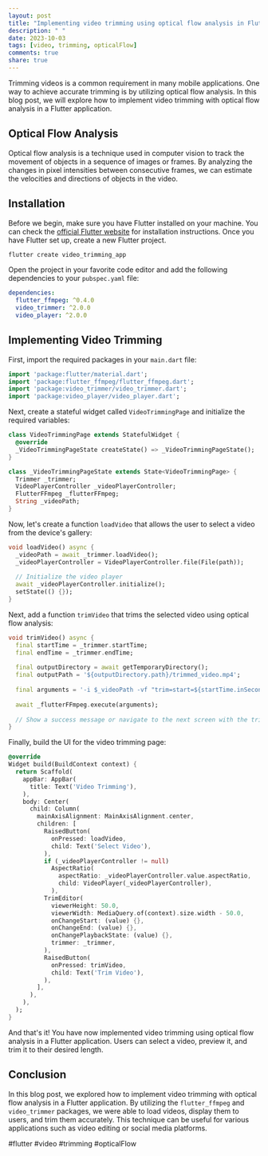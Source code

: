```yaml
---
layout: post
title: "Implementing video trimming using optical flow analysis in Flutter"
description: " "
date: 2023-10-03
tags: [video, trimming, opticalFlow]
comments: true
share: true
---
```


Trimming videos is a common requirement in many mobile applications. One way to achieve accurate trimming is by utilizing optical flow analysis. In this blog post, we will explore how to implement video trimming with optical flow analysis in a Flutter application.

## Optical Flow Analysis

Optical flow analysis is a technique used in computer vision to track the movement of objects in a sequence of images or frames. By analyzing the changes in pixel intensities between consecutive frames, we can estimate the velocities and directions of objects in the video.

## Installation

Before we begin, make sure you have Flutter installed on your machine. You can check the [official Flutter website](https://flutter.dev) for installation instructions. Once you have Flutter set up, create a new Flutter project.

```dart
flutter create video_trimming_app
```

Open the project in your favorite code editor and add the following dependencies to your `pubspec.yaml` file:

```yaml
dependencies:
  flutter_ffmpeg: ^0.4.0
  video_trimmer: ^2.0.0
  video_player: ^2.0.0
```

## Implementing Video Trimming

First, import the required packages in your `main.dart` file:

```dart
import 'package:flutter/material.dart';
import 'package:flutter_ffmpeg/flutter_ffmpeg.dart';
import 'package:video_trimmer/video_trimmer.dart';
import 'package:video_player/video_player.dart';
```

Next, create a stateful widget called `VideoTrimmingPage` and initialize the required variables:

```dart
class VideoTrimmingPage extends StatefulWidget {
  @override
  _VideoTrimmingPageState createState() => _VideoTrimmingPageState();
}

class _VideoTrimmingPageState extends State<VideoTrimmingPage> {
  Trimmer _trimmer;
  VideoPlayerController _videoPlayerController;
  FlutterFFmpeg _flutterFFmpeg;
  String _videoPath;
}
```

Now, let's create a function `loadVideo` that allows the user to select a video from the device's gallery:

```dart
void loadVideo() async {
  _videoPath = await _trimmer.loadVideo();
  _videoPlayerController = VideoPlayerController.file(File(path));
  
  // Initialize the video player
  await _videoPlayerController.initialize();
  setState(() {});
}
```

Next, add a function `trimVideo` that trims the selected video using optical flow analysis:

```dart
void trimVideo() async {
  final startTime = _trimmer.startTime;
  final endTime = _trimmer.endTime;
  
  final outputDirectory = await getTemporaryDirectory();
  final outputPath = '${outputDirectory.path}/trimmed_video.mp4';
  
  final arguments = '-i $_videoPath -vf "trim=start=${startTime.inSeconds}:duration=${endTime.inSeconds - startTime.inSeconds},setpts=PTS-STARTPTS" -y $outputPath';
  
  await _flutterFFmpeg.execute(arguments);
  
  // Show a success message or navigate to the next screen with the trimmed video
}
```

Finally, build the UI for the video trimming page:

```dart
@override
Widget build(BuildContext context) {
  return Scaffold(
    appBar: AppBar(
      title: Text('Video Trimming'),
    ),
    body: Center(
      child: Column(
        mainAxisAlignment: MainAxisAlignment.center,
        children: [
          RaisedButton(
            onPressed: loadVideo,
            child: Text('Select Video'),
          ),
          if (_videoPlayerController != null)
            AspectRatio(
              aspectRatio: _videoPlayerController.value.aspectRatio,
              child: VideoPlayer(_videoPlayerController),
            ),
          TrimEditor(
            viewerHeight: 50.0,
            viewerWidth: MediaQuery.of(context).size.width - 50.0,
            onChangeStart: (value) {},
            onChangeEnd: (value) {},
            onChangePlaybackState: (value) {},
            trimmer: _trimmer,
          ),
          RaisedButton(
            onPressed: trimVideo,
            child: Text('Trim Video'),
          ),
        ],
      ),
    ),
  );
}
```

And that's it! You have now implemented video trimming using optical flow analysis in a Flutter application. Users can select a video, preview it, and trim it to their desired length.

## Conclusion

In this blog post, we explored how to implement video trimming with optical flow analysis in a Flutter application. By utilizing the `flutter_ffmpeg` and `video_trimmer` packages, we were able to load videos, display them to users, and trim them accurately. This technique can be useful for various applications such as video editing or social media platforms.

#flutter #video #trimming #opticalFlow